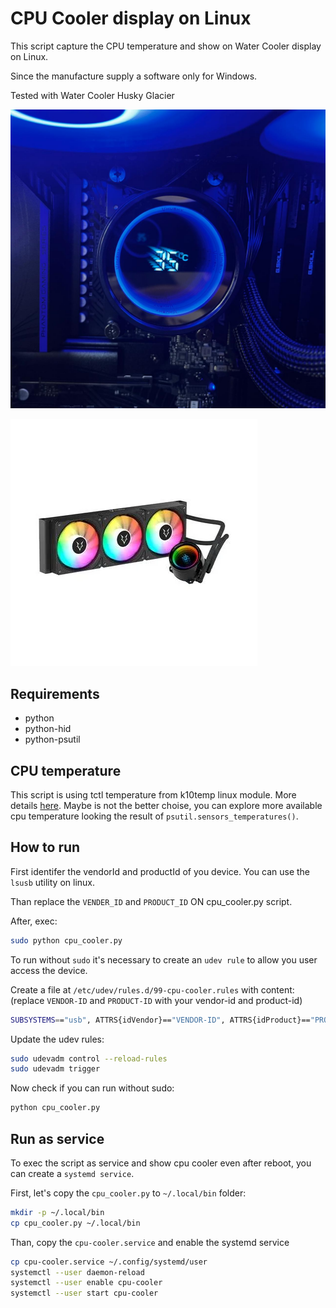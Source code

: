 # CPU Cooler display on Linux

This script capture the CPU temperature and show on Water Cooler display on Linux.

Since the manufacture supply a software only for Windows.

Tested with Water Cooler Husky Glacier

![](images/cpu-cooler.jpeg)

![](images/water-cooler-husky-glacier-argb.webp)

## Requirements

- python
- python-hid
- python-psutil

## CPU temperature

This script is using tctl temperature from k10temp linux module. More details [here](https://www.kernel.org/doc/html/v5.6/hwmon/k10temp.html#:~:text=Tctl%20is%20the%20processor%20temperature,like%20die%20or%20case%20temperature.). Maybe is not the better choise, you can explore more available cpu temperature looking the result of `psutil.sensors_temperatures()`.

## How to run

First identifer the vendorId and productId of you device. You can use the `lsusb` utility on linux.

Than replace the `VENDER_ID` and `PRODUCT_ID` ON cpu_cooler.py script.

After, exec:

```bash
sudo python cpu_cooler.py
```

To run without `sudo` it's necessary to create an `udev rule` to allow you user access the device.

Create a file at `/etc/udev/rules.d/99-cpu-cooler.rules` with content: (replace `VENDOR-ID` and `PRODUCT-ID` with your vendor-id and product-id)

```bash
SUBSYSTEMS=="usb", ATTRS{idVendor}=="VENDOR-ID", ATTRS{idProduct}=="PRODUCT-ID", MODE="0666"
```

Update the udev rules:

```bash
sudo udevadm control --reload-rules
sudo udevadm trigger
```

Now check if you can run without sudo:

```bash
python cpu_cooler.py
```

## Run as service

To exec the script as service and show cpu cooler even after reboot, you can create a `systemd service`.

First, let's copy the `cpu_cooler.py` to `~/.local/bin` folder:

```bash
mkdir -p ~/.local/bin
cp cpu_cooler.py ~/.local/bin
```

Than, copy the `cpu-cooler.service` and enable the systemd service

```bash
cp cpu-cooler.service ~/.config/systemd/user
systemctl --user daemon-reload
systemctl --user enable cpu-cooler
systemctl --user start cpu-cooler
```
